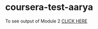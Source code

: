 # coursera-test-aarya
To see output of Module 2 [CLICK HERE](https://aaryasharma257.github.io/coursera-test-aarya/site/)
